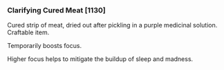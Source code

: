 ### Clarifying Cured Meat [1130]

Cured strip of meat, dried out after pickling in a purple medicinal solution. Craftable item.

Temporarily boosts focus.

Higher focus helps to mitigate the buildup of sleep and madness.